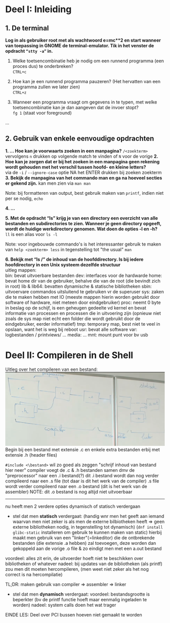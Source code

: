 # Deel I: Inleiding
## 1. De terminal

**Log in als gebruiker root met als wachtwoord e=mc\*\*2 en start wanneer van toepassing in
GNOME de terminal-emulator. Tik in het venster de opdracht `“stty -a”` in.**

1. Welke toetsencombinatie heb je nodig om een runnend programma (een proces dus) te onderbreken?  
`CTRL+c`

2. Hoe kan je een runnend programma pauzeren? (Het hervatten van een
programma zullen we later zien)  
`CTRL+z`
3. Wanneer een programma vraagt om gegevens in te typen, met welke
toetsencombinatie kan je dan aangeven dat de invoer stopt?  
`fg 1` (staat voor foreground)

...

## 2. Gebruik van enkele eenvoudige opdrachten
**1. ... Hoe kan je voorwaarts zoeken in een manpagina?**
`/<zoekterm>`
vervolgens `n` drukken op volgende match te vinden of `N` voor de vorige
**2. Hoe kan je zorgen dat er bij het zoeken in een manpagina geen rekening wordt gehouden met het verschil tussen hoofd- en kleine letters?**  
via de `-i` / `--ignore-case` optie NA het ENTER drukken bij zoeken zoekterm
**3. Bekijk de manpagina van het commando man en ga na hoeveel secties er gekend zijn.**
kan men zien via
`man man`

Note: bij formatteren van output, best gebruik maken van `printf`, indien niet per se nodig, `echo`

**4. ...**

**5. Met de opdracht “ls” krijg je van een directory een overzicht van alle bestanden en subdirectories te zien. Wanneer je geen directory opgeeft, wordt de huidige werkdirectory genomen. Wat doen de opties -l en -h?**  
`ll` is een alias voor `ls -l`

Note: voor ingebouwde commando's is het interessanter gebruik te maken van `help <zoekterm> less` in tegenstelling tot "the usual" `man`

**6. Bekijk met “ls /” de inhoud van de hoofddirectory.   Is bij iedere hoofdirectory in een Unix systeem dezelfde structuur**  
uitleg mappen:  
bin: bevat uitvoerbare bestanden
dev: interfaces voor de hardwarde
home: bevat home dir van de gebruiker, behalve die van de root (die bevindt zich in root)
lib & lib64: bevatten dynamische & statische bibliotheken
sbin: uitvoervare commandos uitsluitend te gebruiken vr de superuser
sys: zaken die te maken hebben met IO (meeste mappen hierin worden gebruikt door software of hardware, niet meteen door eindgebruiker)
proc: neemt 0 byte in beslag op de schijf, is een geheugen gedeelte vd kernel en bevat informatie van processen en processen die in uitvoering zijn (opnieuw niet zoals de sys map niet echt een folder die wordt gebruikt door de eindgebruiker, eerder informatief)
tmp: temporary map, best niet te veel in opslaan, want het is weg bij reboot
usr: bevat alle software
var: logbestanden / printviews/ ...
media: ...
mnt: mount punt voor bv usb

# Deel II: Compileren in de Shell


Uitleg over het compileren van een bestand:  
![file_compiler](./afbeeldingen/compileer_flow.png)
Begin bij een bestand met extensie .c
en enkele extra bestanden erbij met extensie .h (header files)

`#include <\bestand>` wil zo goed als zeggen "schrijf inhoud van bestand hier neer"
compiler voegt de .c & .h bestanden samen dmv de "preprocessor"
naar een .i bestand(?)
dit .i bestand wordt dan nog verder compileerd naar een .s file
(tot daar is dit het werk van de compiler)
.s file wordt verder compileerd naar een .o bestand
(dit is het werk van de assembler)
NOTE: dit .o bestand is nog altijd niet uitvoerbaar

---
nu heeft men 2 verdere opties
dynamisch of statisch verdergaan

- stel dat men **statisch** verdergaat:
(handig wnr men het geeft aan iemand waarvan men niet zeker is als men de externe bilbiotheken heeft => geen externe bibliotheken nodig, in tegenstelling tot dynamisch)
(`dnf install glibc-static` installeren om gebruik te kunnen maken van static)
hierbij maakt men gebruik van een "linker"(=linkeditor) die de ontbrekende bestanden (die extensie .a hebben) zal toevoegen, deze worden dan gekoppeld aan de vorige .o file & zo eindigt men met een a.out bestand

voordeel: alles zit erin, de uitvoerder hoeft niet te beschikken over bibliotheken of whatever
nadeel: bij updates van de bibliotheken (als printf) zou men dit moeten hercompileren, (men weet niet zeker als het nog correct is na hercompilatie)

TL;DR: maken gebruik van compiler => assembler => linker

- stel dat men **dynamisch** verdergaat:
voordeel: bestandsgrootte is beperkter (bv de printf functie hoeft maar eenmalig ingeladen te worden)
nadeel: system calls doen het wat trager

EINDE LES:
Deel over PCI bussen hoeven niet gemaakt te worden
